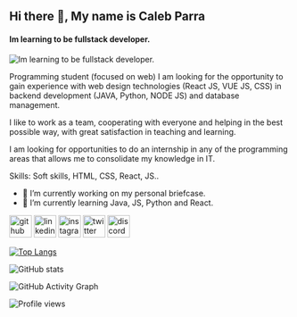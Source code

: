 ## Hi there 👋, My name is Caleb Parra
#### Im learning to be fullstack developer.
![Im learning to be fullstack developer.](https://arturssmirnovs.github.io/github-profile-readme-generator/images/banner.png)

Programming student (focused on web) I am looking for the opportunity to gain experience with web design technologies (React JS, VUE JS, CSS) in backend development (JAVA, Python, NODE JS) and database management.

I like to work as a team, cooperating with everyone and helping in the best possible way, with great satisfaction in teaching and learning.

I am looking for opportunities to do an internship in any of the programming areas that allows me to consolidate my knowledge in IT.

Skills: Soft skills, HTML, CSS, React, JS..

- 🔭 I’m currently working on my personal briefcase. 
- 🌱 I’m currently learning Java, JS, Python and React. 


[<img src='https://cdn.jsdelivr.net/npm/simple-icons@3.0.1/icons/github.svg' alt='github' height='40'>](https://github.com/1001-caleb)  [<img src='https://cdn.jsdelivr.net/npm/simple-icons@3.0.1/icons/linkedin.svg' alt='linkedin' height='40'>](https://www.linkedin.com/in/https://www.linkedin.com/in/caleb-parra//)  [<img src='https://cdn.jsdelivr.net/npm/simple-icons@3.0.1/icons/instagram.svg' alt='instagram' height='40'>](https://www.instagram.com/https://www.instagram.com/parracode_/?hl=es-la/)  [<img src='https://cdn.jsdelivr.net/npm/simple-icons@3.0.1/icons/twitter.svg' alt='twitter' height='40'>](https://twitter.com/https://twitter.com/ParraCode_)  [<img src='https://cdn.jsdelivr.net/npm/simple-icons@3.0.1/icons/discord.svg' alt='discord' height='40'>](discord.io/Guides4A)  

[![Top Langs](https://github-readme-stats.vercel.app/api/top-langs/?username=1001-caleb)](https://github.com/anuraghazra/github-readme-stats)

![GitHub stats](https://github-readme-stats.vercel.app/api?username=1001-caleb&show_icons=true)  

![GitHub Activity Graph](https://activity-graph.herokuapp.com/graph?username=1001-caleb)  

![Profile views](https://gpvc.arturio.dev/1001-caleb)  
